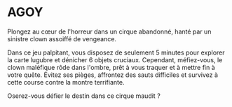 # AGOY

Plongez au cœur de l'horreur dans un cirque abandonné, hanté par un sinistre clown assoiffé de vengeance. 

Dans ce jeu palpitant, vous disposez de seulement 5 minutes pour explorer la carte lugubre et dénicher 6 objets cruciaux. Cependant, méfiez-vous, le clown maléfique rôde dans l'ombre, prêt à vous traquer et à mettre fin à votre quête. Évitez ses pièges, affrontez des sauts difficiles et survivez à cette course contre la montre terrifiante. 

Oserez-vous défier le destin dans ce cirque maudit ?
